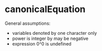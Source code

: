 # canonicalEquation

General assumptions:
- variables denoted by one character only
- power is integer by may be negative
- expression 0^0 is undefined